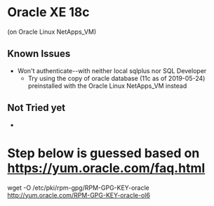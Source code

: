 # Oracle XE 18c
(on Oracle Linux NetApps_VM)

## Known Issues
* Won't authenticate--with neither local sqlplus nor SQL Developer
  - Try using the copy of oracle database (11c as of 2019-05-24) preinstalled with the Oracle Linux
    NetApps_VM instead

## Not Tried yet
* ```bash
# Step below is guessed based on https://yum.oracle.com/faq.html
wget -O /etc/pki/rpm-gpg/RPM-GPG-KEY-oracle http://yum.oracle.com/RPM-GPG-KEY-oracle-ol6
```
